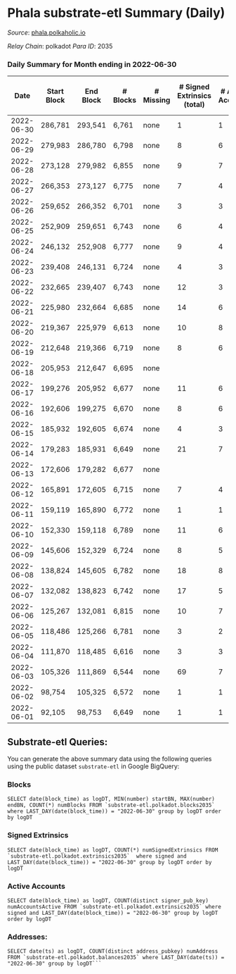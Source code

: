 # Phala substrate-etl Summary (Daily)

_Source_: [phala.polkaholic.io](https://phala.polkaholic.io)

*Relay Chain*: polkadot
*Para ID*: 2035



### Daily Summary for Month ending in 2022-06-30


| Date | Start Block | End Block | # Blocks | # Missing | # Signed Extrinsics (total) | # Active Accounts | # Addresses with Balances | # Events | # Transfers | # XCM Transfers In | # XCM Transfers Out |
| ---- | ----------- | --------- | -------- | --------- | --------------------------- | ----------------- | ------------------------- | -------- | ----------- | ------------------ | ------------------- |
| 2022-06-30 | 286,781 | 293,541 | 6,761 | none  | 1 | 1 | 2,466 | 13,534 |   |   |   |
| 2022-06-29 | 279,983 | 286,780 | 6,798 | none  | 8 | 6 | 2,466 | 13,636 |   |   |   |
| 2022-06-28 | 273,128 | 279,982 | 6,855 | none  | 9 | 7 | 2,466 | 13,754 |   |   |   |
| 2022-06-27 | 266,353 | 273,127 | 6,775 | none  | 7 | 4 | 2,466 | 13,590 |   |   |   |
| 2022-06-26 | 259,652 | 266,352 | 6,701 | none  | 3 | 3 | 2,466 | 13,417 |   |   |   |
| 2022-06-25 | 252,909 | 259,651 | 6,743 | none  | 6 | 4 | 2,466 | 13,518 |   |   |   |
| 2022-06-24 | 246,132 | 252,908 | 6,777 | none  | 9 | 4 | 2,466 | 13,598 |   |   |   |
| 2022-06-23 | 239,408 | 246,131 | 6,724 | none  | 4 | 3 | 2,466 | 13,471 |   |   |   |
| 2022-06-22 | 232,665 | 239,407 | 6,743 | none  | 12 | 3 | 2,466 | 13,542 |   |   |   |
| 2022-06-21 | 225,980 | 232,664 | 6,685 | none  | 14 | 6 | 2,466 | 13,434 |   |   |   |
| 2022-06-20 | 219,367 | 225,979 | 6,613 | none  | 10 | 8 | 2,466 | 13,291 |   |   |   |
| 2022-06-19 | 212,648 | 219,366 | 6,719 | none  | 8 | 6 | 2,466 | 13,482 |   |   |   |
| 2022-06-18 | 205,953 | 212,647 | 6,695 | none  |  |  | 2,466 | 13,398 |   |   |   |
| 2022-06-17 | 199,276 | 205,952 | 6,677 | none  | 11 | 6 | 2,466 | 13,411 |   |   |   |
| 2022-06-16 | 192,606 | 199,275 | 6,670 | none  | 8 | 6 | 2,466 | 13,379 |   |   |   |
| 2022-06-15 | 185,932 | 192,605 | 6,674 | none  | 4 | 3 | 2,466 | 13,372 |   |   |   |
| 2022-06-14 | 179,283 | 185,931 | 6,649 | none  | 21 | 7 | 2,466 | 13,389 |   |   |   |
| 2022-06-13 | 172,606 | 179,282 | 6,677 | none  |  |  | 2,466 | 13,362 |   |   |   |
| 2022-06-12 | 165,891 | 172,605 | 6,715 | none  | 7 | 4 | 2,466 | 13,461 |   |   |   |
| 2022-06-11 | 159,119 | 165,890 | 6,772 | none  | 1 | 1 | 2,466 | 13,556 |   |   |   |
| 2022-06-10 | 152,330 | 159,118 | 6,789 | none  | 11 | 6 | 2,466 | 13,630 |   |   |   |
| 2022-06-09 | 145,606 | 152,329 | 6,724 | none  | 8 | 5 | 2,466 | 13,485 |   |   |   |
| 2022-06-08 | 138,824 | 145,605 | 6,782 | none  | 18 | 8 | 2,466 | 13,655 |   |   |   |
| 2022-06-07 | 132,082 | 138,823 | 6,742 | none  | 17 | 5 | 2,466 | 13,560 |   |   |   |
| 2022-06-06 | 125,267 | 132,081 | 6,815 | none  | 10 | 7 | 2,466 | 13,680 |   |   |   |
| 2022-06-05 | 118,486 | 125,266 | 6,781 | none  | 3 | 2 | 2,466 | 13,590 |   |   |   |
| 2022-06-04 | 111,870 | 118,485 | 6,616 | none  | 3 | 3 | 2,466 | 13,252 |   |   |   |
| 2022-06-03 | 105,326 | 111,869 | 6,544 | none  | 69 | 7 | 2,466 | 13,238 | 4,902 ($1,998,163) |   |   |
| 2022-06-02 | 98,754 | 105,325 | 6,572 | none  | 1 | 1 | 5 | 13,158 |   |   |   |
| 2022-06-01 | 92,105 | 98,753 | 6,649 | none  | 1 | 1 | 5 | 13,309 |   |   |   |

## Substrate-etl Queries:
You can generate the above summary data using the following queries using the public dataset `substrate-etl` in Google BigQuery:


### Blocks
```
SELECT date(block_time) as logDT, MIN(number) startBN, MAX(number) endBN, COUNT(*) numBlocks FROM `substrate-etl.polkadot.blocks2035`  where LAST_DAY(date(block_time)) = "2022-06-30" group by logDT order by logDT
```


### Signed Extrinsics
```
SELECT date(block_time) as logDT, COUNT(*) numSignedExtrinsics FROM `substrate-etl.polkadot.extrinsics2035`  where signed and LAST_DAY(date(block_time)) = "2022-06-30" group by logDT order by logDT
```


### Active Accounts
```
SELECT date(block_time) as logDT, COUNT(distinct signer_pub_key) numAccountsActive FROM `substrate-etl.polkadot.extrinsics2035` where signed and LAST_DAY(date(block_time)) = "2022-06-30" group by logDT order by logDT
```


### Addresses:
```
SELECT date(ts) as logDT, COUNT(distinct address_pubkey) numAddress FROM `substrate-etl.polkadot.balances2035` where LAST_DAY(date(ts)) = "2022-06-30" group by logDT```

